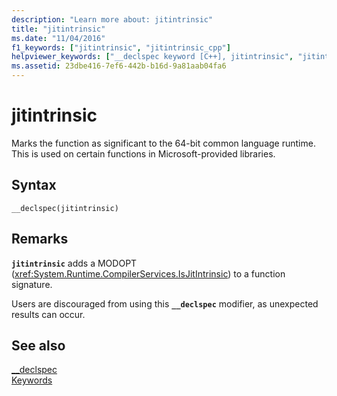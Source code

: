```yaml
---
description: "Learn more about: jitintrinsic"
title: "jitintrinsic"
ms.date: "11/04/2016"
f1_keywords: ["jitintrinsic", "jitintrinsic_cpp"]
helpviewer_keywords: ["__declspec keyword [C++], jitintrinsic", "jitintrinsic __declspec modifier"]
ms.assetid: 23dbe416-7ef6-442b-b16d-9a81aab04fa6
---
```

# jitintrinsic

Marks the function as significant to the 64-bit common language runtime. This is used on certain functions in Microsoft-provided libraries.

## Syntax

```
__declspec(jitintrinsic)
```

## Remarks

**`jitintrinsic`** adds a MODOPT (<xref:System.Runtime.CompilerServices.IsJitIntrinsic>) to a function signature.

Users are discouraged from using this **`__declspec`** modifier, as unexpected results can occur.

## See also

[__declspec](../cpp/declspec.md)<br/>
[Keywords](../cpp/keywords-cpp.md)
